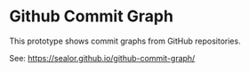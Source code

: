 # Github Commit Graph

This prototype shows commit graphs from GitHub repositories.

See: https://sealor.github.io/github-commit-graph/

